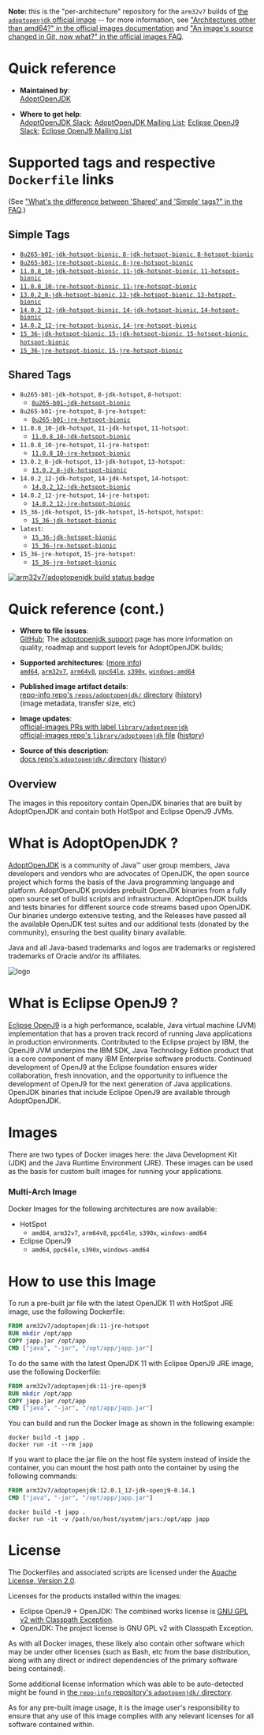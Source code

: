 <!--

********************************************************************************

WARNING:

    DO NOT EDIT "adoptopenjdk/README.md"

    IT IS AUTO-GENERATED

    (from the other files in "adoptopenjdk/" combined with a set of templates)

********************************************************************************

-->

**Note:** this is the "per-architecture" repository for the `arm32v7` builds of [the `adoptopenjdk` official image](https://hub.docker.com/_/adoptopenjdk) -- for more information, see ["Architectures other than amd64?" in the official images documentation](https://github.com/docker-library/official-images#architectures-other-than-amd64) and ["An image's source changed in Git, now what?" in the official images FAQ](https://github.com/docker-library/faq#an-images-source-changed-in-git-now-what).

# Quick reference

-	**Maintained by**:  
	[AdoptOpenJDK](https://github.com/AdoptOpenJDK/openjdk-docker)

-	**Where to get help**:  
	[AdoptOpenJDK Slack](https://adoptopenjdk.net/slack.html); [AdoptOpenJDK Mailing List](https://mail.openjdk.java.net/mailman/listinfo/adoption-discuss); [Eclipse OpenJ9 Slack](https://www.eclipse.org/openj9/oj9_joinslack.html); [Eclipse OpenJ9 Mailing List](https://dev.eclipse.org/mailman/listinfo/openj9-dev)

# Supported tags and respective `Dockerfile` links

(See ["What's the difference between 'Shared' and 'Simple' tags?" in the FAQ](https://github.com/docker-library/faq#whats-the-difference-between-shared-and-simple-tags).)

## Simple Tags

-	[`8u265-b01-jdk-hotspot-bionic`, `8-jdk-hotspot-bionic`, `8-hotspot-bionic`](https://github.com/AdoptOpenJDK/openjdk-docker/blob/deab34cef2565399c54cb4ab47fb06a54007b3f6/8/jdk/ubuntu/Dockerfile.hotspot.releases.full)
-	[`8u265-b01-jre-hotspot-bionic`, `8-jre-hotspot-bionic`](https://github.com/AdoptOpenJDK/openjdk-docker/blob/deab34cef2565399c54cb4ab47fb06a54007b3f6/8/jre/ubuntu/Dockerfile.hotspot.releases.full)
-	[`11.0.8_10-jdk-hotspot-bionic`, `11-jdk-hotspot-bionic`, `11-hotspot-bionic`](https://github.com/AdoptOpenJDK/openjdk-docker/blob/deab34cef2565399c54cb4ab47fb06a54007b3f6/11/jdk/ubuntu/Dockerfile.hotspot.releases.full)
-	[`11.0.8_10-jre-hotspot-bionic`, `11-jre-hotspot-bionic`](https://github.com/AdoptOpenJDK/openjdk-docker/blob/deab34cef2565399c54cb4ab47fb06a54007b3f6/11/jre/ubuntu/Dockerfile.hotspot.releases.full)
-	[`13.0.2_8-jdk-hotspot-bionic`, `13-jdk-hotspot-bionic`, `13-hotspot-bionic`](https://github.com/AdoptOpenJDK/openjdk-docker/blob/deab34cef2565399c54cb4ab47fb06a54007b3f6/13/jdk/ubuntu/Dockerfile.hotspot.releases.full)
-	[`14.0.2_12-jdk-hotspot-bionic`, `14-jdk-hotspot-bionic`, `14-hotspot-bionic`](https://github.com/AdoptOpenJDK/openjdk-docker/blob/deab34cef2565399c54cb4ab47fb06a54007b3f6/14/jdk/ubuntu/Dockerfile.hotspot.releases.full)
-	[`14.0.2_12-jre-hotspot-bionic`, `14-jre-hotspot-bionic`](https://github.com/AdoptOpenJDK/openjdk-docker/blob/deab34cef2565399c54cb4ab47fb06a54007b3f6/14/jre/ubuntu/Dockerfile.hotspot.releases.full)
-	[`15_36-jdk-hotspot-bionic`, `15-jdk-hotspot-bionic`, `15-hotspot-bionic`, `hotspot-bionic`](https://github.com/AdoptOpenJDK/openjdk-docker/blob/deab34cef2565399c54cb4ab47fb06a54007b3f6/15/jdk/ubuntu/Dockerfile.hotspot.releases.full)
-	[`15_36-jre-hotspot-bionic`, `15-jre-hotspot-bionic`](https://github.com/AdoptOpenJDK/openjdk-docker/blob/deab34cef2565399c54cb4ab47fb06a54007b3f6/15/jre/ubuntu/Dockerfile.hotspot.releases.full)

## Shared Tags

-	`8u265-b01-jdk-hotspot`, `8-jdk-hotspot`, `8-hotspot`:
	-	[`8u265-b01-jdk-hotspot-bionic`](https://github.com/AdoptOpenJDK/openjdk-docker/blob/deab34cef2565399c54cb4ab47fb06a54007b3f6/8/jdk/ubuntu/Dockerfile.hotspot.releases.full)
-	`8u265-b01-jre-hotspot`, `8-jre-hotspot`:
	-	[`8u265-b01-jre-hotspot-bionic`](https://github.com/AdoptOpenJDK/openjdk-docker/blob/deab34cef2565399c54cb4ab47fb06a54007b3f6/8/jre/ubuntu/Dockerfile.hotspot.releases.full)
-	`11.0.8_10-jdk-hotspot`, `11-jdk-hotspot`, `11-hotspot`:
	-	[`11.0.8_10-jdk-hotspot-bionic`](https://github.com/AdoptOpenJDK/openjdk-docker/blob/deab34cef2565399c54cb4ab47fb06a54007b3f6/11/jdk/ubuntu/Dockerfile.hotspot.releases.full)
-	`11.0.8_10-jre-hotspot`, `11-jre-hotspot`:
	-	[`11.0.8_10-jre-hotspot-bionic`](https://github.com/AdoptOpenJDK/openjdk-docker/blob/deab34cef2565399c54cb4ab47fb06a54007b3f6/11/jre/ubuntu/Dockerfile.hotspot.releases.full)
-	`13.0.2_8-jdk-hotspot`, `13-jdk-hotspot`, `13-hotspot`:
	-	[`13.0.2_8-jdk-hotspot-bionic`](https://github.com/AdoptOpenJDK/openjdk-docker/blob/deab34cef2565399c54cb4ab47fb06a54007b3f6/13/jdk/ubuntu/Dockerfile.hotspot.releases.full)
-	`14.0.2_12-jdk-hotspot`, `14-jdk-hotspot`, `14-hotspot`:
	-	[`14.0.2_12-jdk-hotspot-bionic`](https://github.com/AdoptOpenJDK/openjdk-docker/blob/deab34cef2565399c54cb4ab47fb06a54007b3f6/14/jdk/ubuntu/Dockerfile.hotspot.releases.full)
-	`14.0.2_12-jre-hotspot`, `14-jre-hotspot`:
	-	[`14.0.2_12-jre-hotspot-bionic`](https://github.com/AdoptOpenJDK/openjdk-docker/blob/deab34cef2565399c54cb4ab47fb06a54007b3f6/14/jre/ubuntu/Dockerfile.hotspot.releases.full)
-	`15_36-jdk-hotspot`, `15-jdk-hotspot`, `15-hotspot`, `hotspot`:
	-	[`15_36-jdk-hotspot-bionic`](https://github.com/AdoptOpenJDK/openjdk-docker/blob/deab34cef2565399c54cb4ab47fb06a54007b3f6/15/jdk/ubuntu/Dockerfile.hotspot.releases.full)
-	`latest`:
	-	[`15_36-jdk-hotspot-bionic`](https://github.com/AdoptOpenJDK/openjdk-docker/blob/deab34cef2565399c54cb4ab47fb06a54007b3f6/15/jdk/ubuntu/Dockerfile.hotspot.releases.full)
	-	[`15_36-jre-hotspot-bionic`](https://github.com/AdoptOpenJDK/openjdk-docker/blob/deab34cef2565399c54cb4ab47fb06a54007b3f6/15/jre/ubuntu/Dockerfile.hotspot.releases.full)
-	`15_36-jre-hotspot`, `15-jre-hotspot`:
	-	[`15_36-jre-hotspot-bionic`](https://github.com/AdoptOpenJDK/openjdk-docker/blob/deab34cef2565399c54cb4ab47fb06a54007b3f6/15/jre/ubuntu/Dockerfile.hotspot.releases.full)

[![arm32v7/adoptopenjdk build status badge](https://img.shields.io/jenkins/s/https/doi-janky.infosiftr.net/job/multiarch/job/arm32v7/job/adoptopenjdk.svg?label=arm32v7/adoptopenjdk%20%20build%20job)](https://doi-janky.infosiftr.net/job/multiarch/job/arm32v7/job/adoptopenjdk/)

# Quick reference (cont.)

-	**Where to file issues**:  
	[GitHub](https://github.com/AdoptOpenJDK/openjdk-docker/issues); The [adoptopenjdk support](https://adoptopenjdk.net/support.html) page has more information on quality, roadmap and support levels for AdoptOpenJDK builds;

-	**Supported architectures**: ([more info](https://github.com/docker-library/official-images#architectures-other-than-amd64))  
	[`amd64`](https://hub.docker.com/r/amd64/adoptopenjdk/), [`arm32v7`](https://hub.docker.com/r/arm32v7/adoptopenjdk/), [`arm64v8`](https://hub.docker.com/r/arm64v8/adoptopenjdk/), [`ppc64le`](https://hub.docker.com/r/ppc64le/adoptopenjdk/), [`s390x`](https://hub.docker.com/r/s390x/adoptopenjdk/), [`windows-amd64`](https://hub.docker.com/r/winamd64/adoptopenjdk/)

-	**Published image artifact details**:  
	[repo-info repo's `repos/adoptopenjdk/` directory](https://github.com/docker-library/repo-info/blob/master/repos/adoptopenjdk) ([history](https://github.com/docker-library/repo-info/commits/master/repos/adoptopenjdk))  
	(image metadata, transfer size, etc)

-	**Image updates**:  
	[official-images PRs with label `library/adoptopenjdk`](https://github.com/docker-library/official-images/pulls?q=label%3Alibrary%2Fadoptopenjdk)  
	[official-images repo's `library/adoptopenjdk` file](https://github.com/docker-library/official-images/blob/master/library/adoptopenjdk) ([history](https://github.com/docker-library/official-images/commits/master/library/adoptopenjdk))

-	**Source of this description**:  
	[docs repo's `adoptopenjdk/` directory](https://github.com/docker-library/docs/tree/master/adoptopenjdk) ([history](https://github.com/docker-library/docs/commits/master/adoptopenjdk))

## Overview

The images in this repository contain OpenJDK binaries that are built by AdoptOpenJDK and contain both HotSpot and Eclipse OpenJ9 JVMs.

# What is AdoptOpenJDK ?

[AdoptOpenJDK](https://adoptopenjdk.net/) is a community of Java™ user group members, Java developers and vendors who are advocates of OpenJDK, the open source project which forms the basis of the Java programming language and platform. AdoptOpenJDK provides prebuilt OpenJDK binaries from a fully open source set of build scripts and infrastructure. AdoptOpenJDK builds and tests binaries for different source code streams based upon OpenJDK. Our binaries undergo extensive testing, and the Releases have passed all the available OpenJDK test suites and our additional tests (donated by the community), ensuring the best quality binary available.

Java and all Java-based trademarks and logos are trademarks or registered trademarks of Oracle and/or its affiliates.

![logo](https://raw.githubusercontent.com/docker-library/docs/0db0af87e256d941bf011e3b5b06ca4a8edb6b84/adoptopenjdk/logo.png)

# What is Eclipse OpenJ9 ?

[Eclipse OpenJ9](https://www.eclipse.org/openj9/) is a high performance, scalable, Java virtual machine (JVM) implementation that has a proven track record of running Java applications in production environments. Contributed to the Eclipse project by IBM, the OpenJ9 JVM underpins the IBM SDK, Java Technology Edition product that is a core component of many IBM Enterprise software products. Continued development of OpenJ9 at the Eclipse foundation ensures wider collaboration, fresh innovation, and the opportunity to influence the development of OpenJ9 for the next generation of Java applications. OpenJDK binaries that include Eclipse OpenJ9 are available through AdoptOpenJDK.

# Images

There are two types of Docker images here: the Java Development Kit (JDK) and the Java Runtime Environment (JRE). These images can be used as the basis for custom built images for running your applications.

### Multi-Arch Image

Docker Images for the following architectures are now available:

-	HotSpot
	-	`amd64`, `arm32v7`, `arm64v8`, `ppc64le`, `s390x`, `windows-amd64`
-	Eclipse OpenJ9
	-	`amd64`, `ppc64le`, `s390x`, `windows-amd64`

# How to use this Image

To run a pre-built jar file with the latest OpenJDK 11 with HotSpot JRE image, use the following Dockerfile:

```dockerfile
FROM arm32v7/adoptopenjdk:11-jre-hotspot
RUN mkdir /opt/app
COPY japp.jar /opt/app
CMD ["java", "-jar", "/opt/app/japp.jar"]
```

To do the same with the latest OpenJDK 11 with Eclipse OpenJ9 JRE image, use the following Dockerfile:

```dockerfile
FROM arm32v7/adoptopenjdk:11-jre-openj9
RUN mkdir /opt/app
COPY japp.jar /opt/app
CMD ["java", "-jar", "/opt/app/japp.jar"]
```

You can build and run the Docker Image as shown in the following example:

```console
docker build -t japp .
docker run -it --rm japp
```

If you want to place the jar file on the host file system instead of inside the container, you can mount the host path onto the container by using the following commands:

```dockerfile
FROM arm32v7/adoptopenjdk:12.0.1_12-jdk-openj9-0.14.1
CMD ["java", "-jar", "/opt/app/japp.jar"]
```

```console
docker build -t japp .
docker run -it -v /path/on/host/system/jars:/opt/app japp
```

# License

The Dockerfiles and associated scripts are licensed under the [Apache License, Version 2.0](http://www.apache.org/licenses/LICENSE-2.0.html).

Licenses for the products installed within the images:

-	Eclipse OpenJ9 + OpenJDK: The combined works license is [GNU GPL v2 with Classpath Exception](http://openjdk.java.net/legal/gplv2+ce.html).
-	OpenJDK: The project license is GNU GPL v2 with Classpath Exception.

As with all Docker images, these likely also contain other software which may be under other licenses (such as Bash, etc from the base distribution, along with any direct or indirect dependencies of the primary software being contained).

Some additional license information which was able to be auto-detected might be found in [the `repo-info` repository's `adoptopenjdk/` directory](https://github.com/docker-library/repo-info/tree/master/repos/adoptopenjdk).

As for any pre-built image usage, it is the image user's responsibility to ensure that any use of this image complies with any relevant licenses for all software contained within.
